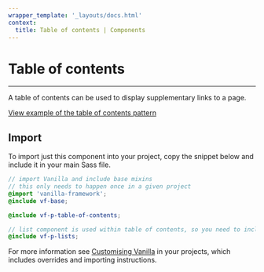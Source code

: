 ```yaml
---
wrapper_template: '_layouts/docs.html'
context:
  title: Table of contents | Components
---
```


# Table of contents

<hr>

A table of contents can be used to display supplementary links to a page.

<div class="embedded-example"><a href="/docs/examples/patterns/table-of-contents/" class="js-example">
View example of the table of contents pattern
</a></div>

## Import

To import just this component into your project, copy the snippet below and include it in your main Sass file.

```scss
// import Vanilla and include base mixins
// this only needs to happen once in a given project
@import 'vanilla-framework';
@include vf-base;

@include vf-p-table-of-contents;

// list component is used within table of contents, so you need to include it as well
@include vf-p-lists;
```

For more information see [Customising Vanilla](/docs/customising-vanilla/) in your projects, which includes overrides and importing instructions.
